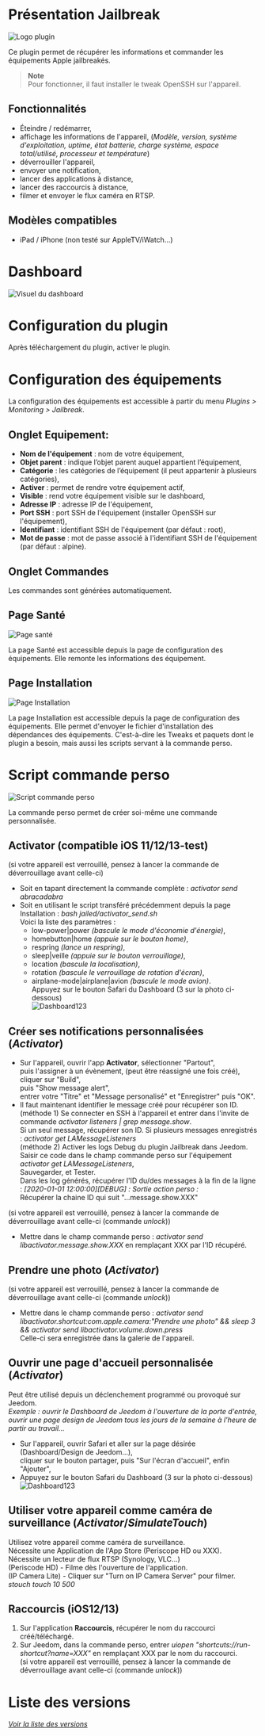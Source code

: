 Présentation Jailbreak
==================

![Logo plugin](../assets/images/Jailbreak_icon.png "Logo plugin")

Ce plugin permet de récupérer les informations et commander les équipements Apple jailbreakés.

> **Note**  
> Pour fonctionner, il faut installer le tweak OpenSSH sur l'appareil.

**Fonctionnalités**
---------------------
- Éteindre / redémarrer,
- affichage les informations de l'appareil, (*Modèle, version, système d'exploitation, uptime, état batterie, charge système, espace total/utilisé, processeur et température*)
- déverrouiller l'appareil,
- envoyer une notification,
- lancer des applications à distance,
- lancer des raccourcis à distance,
- filmer et envoyer le flux caméra en RTSP.

**Modèles compatibles**
-----------------------
- iPad / iPhone (non testé sur AppleTV/iWatch...)

Dashboard
=========

![Visuel du dashboard](../assets/images/Dashboard.png "Visuel du dashboard")

Configuration du plugin
=======================

Après téléchargement du plugin, activer le plugin.

Configuration des équipements
=============================

La configuration des équipements est accessible à partir du menu *Plugins > Monitoring > Jailbreak*.

Onglet Equipement:
------------------

-   **Nom de l'équipement** : nom de votre équipement,
-   **Objet parent** : indique l’objet parent auquel appartient l’équipement,
-   **Catégorie** : les catégories de l’équipement (il peut appartenir à plusieurs catégories),
-   **Activer** : permet de rendre votre équipement actif,
-   **Visible** : rend votre équipement visible sur le dashboard,
-   **Adresse IP** : adresse IP de l'équipement,
-   **Port SSH** : port SSH de l'équipement (installer OpenSSH sur l'équipement),
-   **Identifiant** : identifiant SSH de l'équipement (par défaut : root),
-   **Mot de passe** : mot de passe associé à l'identifiant SSH de l'équipement (par défaut : alpine).

Onglet Commandes
----------------

Les commandes sont générées automatiquement.

Page Santé
----------

![Page santé](../assets/images/jailbreak_screenshot2.png "Page Santé")

La page Santé est accessible depuis la page de configuration des équipements.
Elle remonte les informations des équipement.

Page Installation
------------------

![Page Installation](../assets/images/jailbreak_screenshot1.png "Page Installation")

La page Installation est accessible depuis la page de configuration des équipements.
Elle permet d'envoyer le fichier d'installation des dépendances des équipements.
C'est-à-dire les Tweaks et paquets dont le plugin a besoin, mais aussi les scripts servant à la commande perso.

Script commande perso
=====================

![Script commande perso](../assets/images/jailbreak_screenshot3.png "Script commande perso")

La commande perso permet de créer soi-même une commande personnalisée.

Activator (compatible iOS 11/12/13-test)
---------------------------------------

(si votre appareil est verrouillé, pensez à lancer la commande de déverrouillage avant celle-ci)
* Soit en tapant directement la commande complète : *activator send abracadabra*
* Soit en utilisant le script transféré précédemment depuis la page Installation : *bash jailed/activator_send.sh* *<parametre>*  
Voici la liste des paramètres :  
    * low-power|power *(bascule le mode d'économie d'énergie)*,  
    * homebutton|home *(appuie sur le bouton home)*,  
    * respring *(lance un respring)*,  
    * sleep|veille *(appuie sur le bouton verrouillage)*,  
    * location *(bascule la localisation)*,  
    * rotation *(bascule le verrouillage de rotation d'écran)*,  
    * airplane-mode|airplane|avion *(bascule le mode avion)*.  
Appuyez sur le bouton Safari du Dashboard (3 sur la photo ci-dessous)  
![Dashboard123](../assets/images/Dashboard123.png "Dashboard123")

Créer ses notifications personnalisées (*Activator*)
----------------------------------------------------
- Sur l'appareil, ouvrir l'app **Activator**,
	sélectionner "Partout",  
	puis l'assigner à un évènement, (peut être réassigné une fois créé),  
	cliquer sur "Build",  
	puis "Show message alert",  
	entrer votre "Titre" et "Message personalisé" et "Enregistrer" puis "OK".  
- Il faut maintenant identifier le message créé pour récupérer son ID.  
	(méthode 1) Se connecter en SSH à l'appareil et entrer dans l'invite de commande *activator listeners | grep message.show*.  
	Si un seul message, récupérer son ID. Si plusieurs messages enregistrés : *activator get LAMessageListeners*  
	(méthode 2) Activer les logs Debug du plugin Jailbreak dans Jeedom.  
	Saisir ce code dans le champ commande perso sur l'équipement *activator get LAMessageListeners*,  
	Sauvegarder, et Tester.  
	Dans les log générés, récupérer l'ID du/des messages à la fin de la ligne : *[2020-01-01 12:00:00][DEBUG] : Sortie action perso :*  
	Récupérer la chaine ID qui suit "...message.show.XXX"  

(si votre appareil est verrouillé, pensez à lancer la commande de déverrouillage avant celle-ci (commande *unlock*))
- Mettre dans le champ commande perso : *activator send libactivator.message.show.XXX* en remplaçant XXX par l'ID récupéré.

Prendre une photo (*Activator*)
-------------------------------
(si votre appareil est verrouillé, pensez à lancer la commande de déverrouillage avant celle-ci (commande *unlock*))
- Mettre dans le champ commande perso : *activator send libactivator.shortcut:com.apple.camera:"Prendre une photo" && sleep 3 && activator send libactivator.volume.down.press*  
	Celle-ci sera enregistrée dans la galerie de l'appareil.

Ouvrir une page d'accueil personnalisée (*Activator*)
-----------------------------------------------------
Peut être utilisé depuis un déclenchement programmé ou provoqué sur Jeedom.  
*Exemple : ouvrir le Dashboard de Jeedom à l'ouverture de la porte d'entrée,  
	ouvrir une page design de Jeedom tous les jours de la semaine à l'heure de partir au travail...*  
- Sur l'appareil, ouvrir Safari et aller sur la page désirée (Dashboard/Design de Jeedom...),  
	cliquer sur le bouton partager, puis "Sur l'écran d'accueil", enfin "Ajouter",  
- Appuyez sur le bouton Safari du Dashboard (3 sur la photo ci-dessous)  
![Dashboard123](../assets/images/Dashboard123.png "Dashboard123")

Utiliser votre appareil comme caméra de surveillance (*Activator*/*SimulateTouch*)
----------------------------------------------------------------------------------
Utilisez votre appareil comme caméra de surveillance.  
Nécessite une Application de l'App Store (Periscope HD ou XXX).  
Nécessite un lecteur de flux RTSP (Synology, VLC...)  
	(Periscode HD) - Filme dès l'ouverture de l'application.  
	(IP Camera Lite) - Cliquer sur "Turn on IP Camera Server" pour filmer. *stouch touch 10 500*

Raccourcis (iOS12/13)
---------------------
1) Sur l'application **Raccourcis**, récupérer le nom du raccourci créé/téléchargé.  
2) Sur Jeedom, dans la commande perso, entrer *uiopen "shortcuts://run-shortcut?name=XXX"* en remplaçant XXX par le nom du raccourci.  
(si votre appareil est verrouillé, pensez à lancer la commande de déverrouillage avant celle-ci (commande *unlock*))
    
Liste des versions
==================

*[Voir la liste des versions](changelog.md)*
